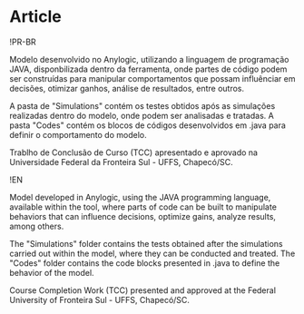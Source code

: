 # Article

!PR-BR

Modelo desenvolvido no Anylogic, utilizando a linguagem de programação JAVA, disponbilizada dentro da ferramenta, onde partes de código podem ser construídas para manipular comportamentos que possam influênciar em decisões, otimizar ganhos, análise de resultados, entre outros. 

A pasta de "Simulations" contém os testes obtidos após as simulações realizadas dentro do modelo, onde podem ser analisadas e tratadas.
A pasta "Codes" contém os blocos de códigos desenvolvidos em .java para definir o comportamento do modelo.


Trablho de Conclusão de Curso (TCC) apresentado e aprovado na Universidade Federal da Fronteira Sul - UFFS, Chapecó/SC. 


!EN

Model developed in Anylogic, using the JAVA programming language, available within the tool, where parts of code can be built to manipulate behaviors that can influence decisions, optimize gains, analyze results, among others.

The "Simulations" folder contains the tests obtained after the simulations carried out within the model, where they can be conducted and treated.
The "Codes" folder contains the code blocks presented in .java to define the behavior of the model.


Course Completion Work (TCC) presented and approved at the Federal University of Fronteira Sul - UFFS, Chapecó/SC.